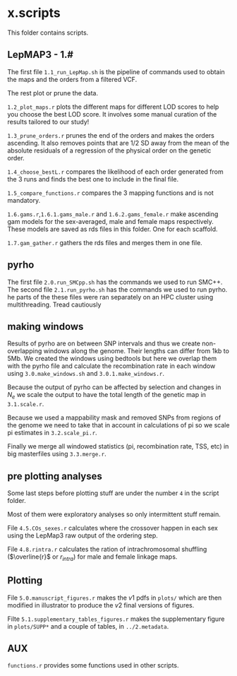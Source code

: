 # x.scripts 

This folder contains scripts. 

## LepMAP3 - 1.#

The first file `1.1_run_LepMap.sh` is the pipeline of commands used to obtain the maps and the orders from a filtered VCF.

The rest plot or prune the data.

`1.2_plot_maps.r` plots the different maps for different LOD scores to help you choose the best LOD score.
It involves some manual curation of the results tailored to our study!

`1.3_prune_orders.r` prunes the end of the orders and makes the orders ascending.
It also removes points that are 1/2 SD away from the mean of the absolute residuals of a regression of the physical order on the genetic order.

`1.4_choose_bestL.r` compares the likelihood of each order generated from the 3 runs and finds the best one to include in the final file.

`1.5_compare_functions.r` compares the 3 mapping functions and is not mandatory.

`1.6.gams.r`,`1.6.1.gams_male.r` and `1.6.2.gams_female.r` make ascending gam models for the sex-averaged, male and female maps respectively. 
These models are saved as rds files in this folder. One for each scaffold. 

`1.7.gam_gather.r` gathers the rds files and merges them in one file. 

## pyrho

The first file `2.0.run_SMCpp.sh` has the commands we used to run SMC++. 
The second file `2.1.run_pyrho.sh` has the commands we used to run pyrho.
he parts of the these files were ran separately on an HPC cluster using multithreading.
Tread cautiously

## making windows 

Results of pyrho are on between SNP intervals and thus we create non-overlapping windows along the genome. 
Their lengths can differ from 1kb to 5Mb. We created the windows using bedtools but here we overlap them with the pyrho file and calculate 
the recombination rate in each window using `3.0.make_windows.sh` and `3.0.1.make_windows.r`. 

Because the output of pyrho can be affected by selection and changes in $N_e$ we scale the output to have the total length of the genetic map 
in `3.1.scale.r`. 

Because we used a mappability mask and removed SNPs from regions of the genome we need to take that in account in calculations of pi so we scale
pi estimates in `3.2.scale_pi.r`.

Finally we merge all windowed statistics (pi, recombination rate, TSS, etc) in big masterfiles using `3.3.merge.r`. 

## pre plotting analyses 

Some last steps before plotting stuff are under the number `4` in the script folder. 

Most of them were exploratory analyses so only intermittent stuff remain. 

File `4.5.COs_sexes.r` calculates where the crossover happen in each sex using the LepMap3 raw output of the ordering step.

File `4.8.rintra.r` calculates the ration of intrachromosomal shuffling ($\overline{r}$ or $r_{intra}$) for male and female linkage maps. 

## Plotting 

File `5.0.manuscript_figures.r` makes the $v1$ pdfs in `plots/` which are then modified in illustrator to produce the $v2$ final versions of figures. 

Filte `5.1.supplementary_tables_figures.r` makes the supplementary figure in `plots/SUPP*` and a couple of tables, in `../2.metadata`. 

## AUX

`functions.r` provides some functions used in other scripts. 
